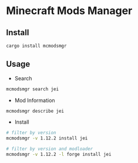# Minecraft Mods Manager

## Install

```sh
cargo install mcmodsmgr
```

## Usage

- Search

```sh
mcmodsmgr search jei
```

- Mod Information

```sh
mcmodsmgr describe jei
```

- Install

```sh
# filter by version
mcmodsmgr -v 1.12.2 install jei

# filter by version and modloader
mcmodsmgr -v 1.12.2 -l forge install jei
```
